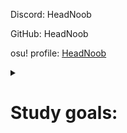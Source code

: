 Discord: HeadNoob

GitHub: HeadNoob

osu! profile: [HeadNoob](https://osu.ppy.sh/u/HeadNoob)

<details>
<summary><h1>Study goals:</h1></summary>
It's true!
</details>
